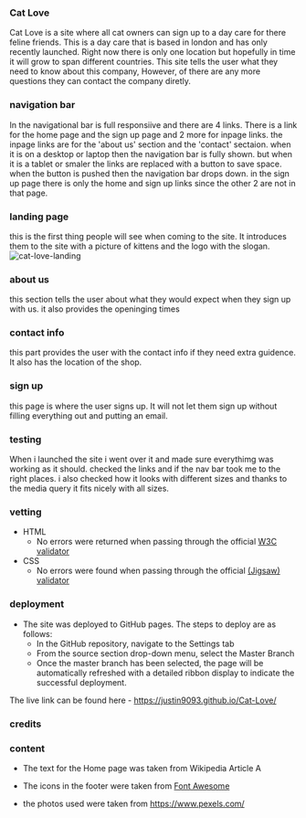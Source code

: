 ### Cat Love

Cat Love is a site where all cat owners can sign up to a day care for there feline friends. This is a day care that is based in london and has only recently launched. Right now there is only one location but hopefully in time it will grow to span different countries. This site tells the user what they need to know about this company, However, of there are any more questions they can contact the company diretly.

### navigation bar
In the navigational bar is full responsiive and there are 4 links. There is a link for the home page and the sign up page and 2 more for inpage links. the inpage links are for the 'about us' section and the 'contact' sectaion. when it is on a desktop or laptop then the navigation bar is fully shown. but when it is a tablet or smaler the links are replaced with a button to save space. when the button is pushed then the navigation bar drops down. in the sign up page there is only the home and sign up links since the other 2 are not in that page.

### landing page
this is the first thing people will see when coming to the site. It introduces them to the site with a picture of kittens and the logo with the slogan.
![cat-love-landing](https://github.com/justin9093/Cat-Love/assets/157045354/51b75b2d-2aad-4531-b623-552bd19a6827)

### about us
this section tells the user about what they would expect when they sign up with us. it also provides the openinging times

### contact info
this part provides the user with the contact info if they need extra guidence. It also has the location of the shop.

### sign up
this page is where the user signs up. It will not let them sign up without filling everything out and putting an email.

### testing
When i launched the site i went over it and made sure everythimg was working as it should. checked the links and if the nav bar took me to the right places. i also checked how it looks with different sizes and thanks to the media query it fits nicely with all sizes.

### vetting
- HTML
  - No errors were returned when passing through the official [W3C validator](https://validator.w3.org/nu/?doc=https%3A%2F%2Fcode-institute-org.github.io%2Flove-running-2.0%2Findex.html)
- CSS
  - No errors were found when passing through the official [(Jigsaw) validator](https://jigsaw.w3.org/css-validator/validator?uri=https%3A%2F%2Fvalidator.w3.org%2Fnu%2F%3Fdoc%3Dhttps%253A%252F%252Fcode-institute-org.github.io%252Flove-running-2.0%252Findex.html&profile=css3svg&usermedium=all&warning=1&vextwarning=&lang=en#css)

### deployment
- The site was deployed to GitHub pages. The steps to deploy are as follows: 
  - In the GitHub repository, navigate to the Settings tab 
  - From the source section drop-down menu, select the Master Branch
  - Once the master branch has been selected, the page will be automatically refreshed with a detailed ribbon display to indicate the successful deployment. 

The live link can be found here - https://justin9093.github.io/Cat-Love/

### credits

### content
- The text for the Home page was taken from Wikipedia Article A
- The icons in the footer were taken from [Font Awesome](https://fontawesome.com/)

- the photos used were taken from https://www.pexels.com/
